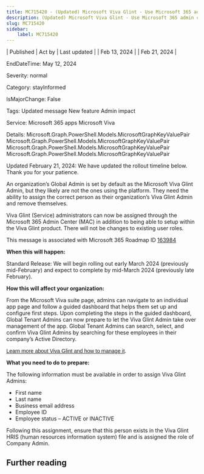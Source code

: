 ```yaml
---
title: MC715420 - (Updated) Microsoft Viva Glint - Use Microsoft 365 admin center to assign your organization's Viva Glint admins
description: (Updated) Microsoft Viva Glint - Use Microsoft 365 admin center to assign your organization's Viva Glint admins
slug: MC715420
sidebar:
    label: MC715420
---
```



| Published | Act by | Last updated |
| Feb 13, 2024 |  | Feb 21, 2024 |

EndDateTime: May 12, 2024

Severity: normal

Category: stayInformed

IsMajorChange: False

Tags: Updated message New feature Admin impact

Service: Microsoft 365 apps Microsoft Viva

Details: Microsoft.Graph.PowerShell.Models.MicrosoftGraphKeyValuePair Microsoft.Graph.PowerShell.Models.MicrosoftGraphKeyValuePair Microsoft.Graph.PowerShell.Models.MicrosoftGraphKeyValuePair Microsoft.Graph.PowerShell.Models.MicrosoftGraphKeyValuePair

<p style="">Updated February 21, 2024: We have updated the rollout timeline below. Thank you for your patience.</p><p style="">An organization’s Global Admin is set by default as the Microsoft Viva Glint Admin, but they likely are not the ones using the platform. They need the ability to assign the correct person as their organization’s Viva Glint Admin and remove themselves.</p><p>Viva Glint (Service) administrators can now be assigned through the Microsoft 365 Admin Center (MAC) in addition to being able to setup within the Viva Glint product.  There will not be changes to existing user roles.</p>
<p>This message is associated with Microsoft 365 Roadmap ID <a href="https://www.microsoft.com/microsoft-365/roadmap?filters=&amp;searchterms=163984" target="_blank">163984</a></p>
<p><b>When this will happen:</b></p><p>Standard Release: We will begin rolling out early March 2024 (previously mid-February) and expect to complete by mid-March 2024 (previously late February).</p>

<p><b>How this will affect your organization:</b></p>

<p>From the Microsoft Viva suite page, admins can navigate to an individual app page and follow a guided dashboard that helps them set up and configure first steps. Upon completing the steps in the guided dashboard, Global Tenant Admins can now prepare to let the Viva Glint Admin take over management of the app. Global Tenant Admins can search, select, and confirm Viva Glint Admins by searching for these employees in their company’s Active Directory.
</p><p><a href="https://learn.microsoft.com/viva/glint/introduction-viva-glint" target="_blank" style="background-color: rgb(255, 255, 255); font-family: sans-serif; font-weight: 400;">Learn more about Viva Glint and how to manage it</a>.&nbsp;<br></p>
<p><b>What you need to do to prepare:</b></p>
<p>The following information must be available in order to assign Viva Glint Admins:
</p><ul><li>First name
</li><li>Last name
</li><li>Business email address</li><li>Employee ID
</li><li>Employee status – ACTIVE or INACTIVE
</li></ul><p>Following this assignment, ensure that this person exists in the Viva Glint HRIS (human resources information system) file and is assigned the role of Company Admin.</p>

## Further reading
